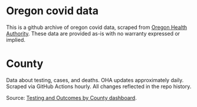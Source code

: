 # Oregon covid data

This is a github archive of oregon covid data, scraped from [Oregon Health Authority](https://govstatus.egov.com/OR-OHA-COVID-19). These data are provided as-is with no warranty expressed or implied.

# County

Data about testing, cases, and deaths. OHA updates approximately daily. Scraped via GitHub Actions hourly. All changes reflected in the repo history.

Source: [Testing and Outcomes by County dashboard](https://public.tableau.com/profile/oregon.health.authority.covid.19#!/vizhome/OregonCOVID-19TestingandOutcomesbyCounty-SummaryTable/CasesandTestingbyCountySummaryTable).
